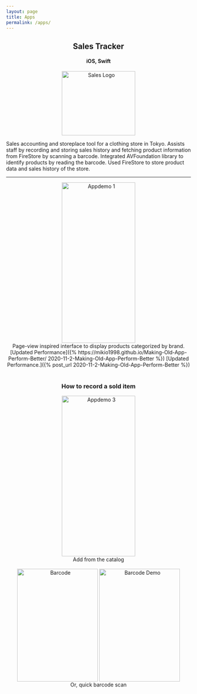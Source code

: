 ```yaml
---
layout: page
title: Apps
permalink: /apps/
---
```


<h2 align="center">Sales Tracker</h2>
<h4 align="center">iOS, Swift</h4>

<p align="center">
<!--<a href="https://mikio1998.github.io/"> --> <!-- put app landing page here-->
<img src="{{ site.baseurl }}/images/nakatalogo.png" alt="Sales Logo" width="200" height="175"/>
</p>




Sales accounting and storeplace tool for a clothing store in Tokyo. Assists staff by recording and storing sales history and fetching product information from FireStore by scanning a barcode.
Integrated AVFoundation library to identify products by reading the barcode.
Used FireStore to store product data and sales history of the store.
<hr>

<div align="center">
<img src="{{ site.baseurl }}/images/appdemo1.gif" alt="Appdemo 1" width="200" height="437"/>
<br>
Page-view inspired interface to display products categorized by brand. 
[Updated Performance]({% https://mikio1998.github.io/Making-Old-App-Perform-Better/ 2020-11-2-Making-Old-App-Perform-Better %})
[Updated Performance.]({% post_url 2020-11-2-Making-Old-App-Perform-Better %})
</div>

<br>

<div align="center">
<h3>How to record a sold item</h3>  
<img src="{{ site.baseurl }}/images/appdemo3.gif" alt="Appdemo 3" width="200" height="437"/>
<br>
Add from the catalog
</div>
<br>

<div align="center">
<img src="{{ site.baseurl }}/images/barcode.jpg" alt="Barcode" width="220" height="307" align="center"/>
<img src="{{ site.baseurl }}/images/barcodedemo.jpg" alt="Barcode Demo" width="220" height="307" align="center"/>
<br>
Or, quick barcode scan
</div>






<style>
.button {
  background-color: #cc150c;
  border: none;
  color: white;
  padding: 15px 32px;
  text-align: center;
  text-decoration: none;
  display: inline-block;
  font-size: 16px;
  margin: 4px 2px;
  cursor: pointer;
  border-radius: 12px;
}
.button:hover {
  color: black;
}
</style>

